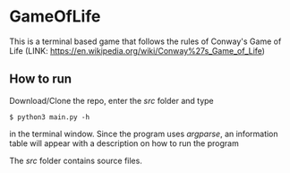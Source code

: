 # GameOfLife

This is a terminal based game that follows the rules of Conway's Game of Life
(LINK: https://en.wikipedia.org/wiki/Conway%27s_Game_of_Life)

## How to run

Download/Clone the repo, enter the *src* folder and type

```
$ python3 main.py -h
```

in the terminal window. Since the program uses *argparse*, an information table will appear with a description on how to run the program

The *src* folder contains source files.
